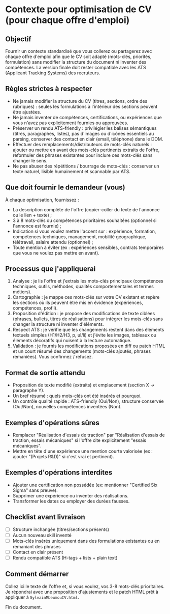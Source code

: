 # Contexte pour optimisation de CV (pour chaque offre d'emploi)

## Objectif

Fournir un contexte standardisé que vous collerez ou partagerez avec chaque offre d'emploi afin que le CV soit adapté (mots-clés, priorités, formulation) sans modifier la structure du document ni inventer des compétences. La version finale doit rester compatible avec les ATS (Applicant Tracking Systems) des recruteurs.

## Règles strictes à respecter

- Ne jamais modifier la structure du CV (titres, sections, ordre des rubriques) : seules les formulations à l'intérieur des sections peuvent être ajustées.
- Ne jamais inventer de compétences, certifications, ou expériences que vous n'avez pas explicitement fournies ou approuvées.
- Préserver un rendu ATS-friendly : privilégier les balises sémantiques (titres, paragraphes, listes), pas d'images ou d'icônes essentiels au parsing, conserver des contact en clair (email, téléphone) dans le DOM.
- Effectuer des remplacements/distributeurs de mots-clés naturels : ajouter ou mettre en avant des mots-clés pertinents extraits de l'offre, reformuler des phrases existantes pour inclure ces mots-clés sans changer le sens.
- Ne pas abuser des répétitions / bourrage de mots-clés : conserver un texte naturel, lisible humainement et scannable par ATS.

## Que doit fournir le demandeur (vous)

À chaque optimisation, fournissez :

- La description complète de l'offre (copier-coller du texte de l'annonce ou le lien + texte) ;
- 3 à 8 mots-clés ou compétences prioritaires souhaitées (optionnel si l'annonce est fournie) ;
- Indication si vous voulez mettre l'accent sur : expérience, formation, compétences techniques, management, mobilité géographique, télétravail, salaire attendu (optionnel) ;
- Toute mention à éviter (ex : expériences sensibles, contrats temporaires que vous ne voulez pas mettre en avant).

## Processus que j'appliquerai

1. Analyse : je lis l'offre et j'extrais les mots-clés principaux (compétences techniques, outils, méthodes, qualités comportementales et termes métiers).
2. Cartographie : je mappe ces mots-clés sur votre CV existant et repère les sections où ils peuvent être mis en évidence (expériences, compétences, profil).
3. Proposition d'édition : je propose des modifications de texte ciblées (phrases, bullets, titres de réalisations) pour intégrer les mots-clés sans changer la structure ni inventer d'éléments.
4. Respect ATS : je vérifie que les changements restent dans des éléments textuels simples (H1/H2/H3, p, ul/li) et j'évite les images, tableaux ou éléments décoratifs qui nuisent à la lecture automatique.
5. Validation : je fournis les modifications proposées en diff ou patch HTML et un court résumé des changements (mots-clés ajoutés, phrases remaniées). Vous confirmez / refusez.

## Format de sortie attendu

- Proposition de texte modifié (extraits) et emplacement (section X → paragraphe Y).
- Un bref résumé : quels mots-clés ont été insérés et pourquoi.
- Un contrôle qualité rapide : ATS-friendly (Oui/Non), structure conservée (Oui/Non), nouvelles compétences inventées (Non).

## Exemples d'opérations sûres

- Remplacer "Réalisation d'essais de traction" par "Réalisation d'essais de traction, essais mécaniques" si l'offre cite explicitement "essais mécaniques".
- Mettre en tête d'une expérience une mention courte valorisée (ex : ajouter "(Projets R&D)" si c'est vrai et pertinent).

## Exemples d'opérations interdites

- Ajouter une certification non possédée (ex: mentionner "Certified Six Sigma" sans preuve).
- Supprimer une expérience ou inventer des réalisations.
- Transformer les dates ou employer des durées fausses.

## Checklist avant livraison

- [ ] Structure inchangée (titres/sections présents)
- [ ] Aucun nouveau skill inventé
- [ ] Mots-clés insérés uniquement dans des formulations existantes ou en remaniant des phrases
- [ ] Contact en clair présent
- [ ] Rendu compatible ATS (H-tags + lists + plain text)

## Comment démarrer

Collez ici le texte de l'offre et, si vous voulez, vos 3-8 mots-clés prioritaires. Je répondrai avec une proposition d'ajustements et le patch HTML prêt à appliquer à `SylvainMbeumouCV.html`.

Fin du document.
